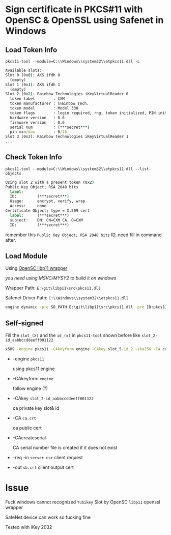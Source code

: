 # Sign certificate in PKCS#11 with OpenSC & OpenSSL using Safenet in Windows

## Load Token Info

`pkcs11-tool --module=C:\\Windows\\system32\\etpkcs11.dll -L`

```cmd
Available slots:
Slot 0 (0x0): AKS ifdh 0
  (empty)
Slot 1 (0x1): AKS ifdh 1
  (empty)
Slot 2 (0x2): Rainbow Technologies iKeyVirtualReader 0
  token label        : CXM
  token manufacturer : ㏑ainbow Tech.
  token model        : Model 330
  token flags        : login required, rng, token initialized, PIN initialized, other flags=0x200
  hardware version   : 0.6
  firmware version   : 0.6
  serial num         : (***secret***)
  pin min/max        : 6/16
Slot 3 (0x3): Rainbow Technologies iKeyVirtualReader 1
...
```

## Check Token Info

`pkcs11-tool --module=C:\\Windows\\system32\\etpkcs11.dll --list-objects`

```cmd
Using slot 2 with a present token (0x2)
Public Key Object; RSA 2048 bits
  label:
  ID:         (***secret***)
  Usage:      encrypt, verify, wrap
  Access:     none
Certificate Object; type = X.509 cert
  label:      (***secret***)
  subject:    DN: CN=CXM CA, O=CXM
  ID:         (***secret***)
```

remember this `Public Key Object; RSA 2048 bits` ID, need fill in command after.

## Load Module

Using [OpenSC libp11 wrapper](https://github.com/OpenSC/libp11)

_you need using MSVC/MYSY2 to build it on windows_

Wrapper Path: `E:\git\libp11\src\pkcs11.dll`

Safenet Driver Path: `C:\\Windows\\system32\\etpkcs11.dll`

```cmd
engine dynamic -pre SO_PATH:E:\git\libp11\src\pkcs11.dll -pre ID:pkcs11 -pre NO_VCHECK:1 -pre LIST_ADD:1 -pre LOAD -pre "MODULE_PATH:C:\\Windows\\system32\\etpkcs11.dll" -pre VERBOSE
```

## Self-signed

Fill the `slot_(X)` and the `id_(x)` in `pkcs11-tool` shown before like `slot_2-id_aabbccddeeff001122`

```cmd
x509 -engine pkcs11 -CAkeyform engine -CAkey slot_5-id_2 -sha256 -CA ca.crt -CAcreateserial -req -in server.csr -out sb.crt
```

- -engine `pkcs11`

  using pkcs11 engine

- -CAkeyform `engine`

  follow engine (?)

- -CAkey `slot_2-id_aabbccddeeff001122`

  ca private key slot& id

- -CA `ca.crt`

  ca public cert

- -CAcreateserial

  CA serial number file is created if it does not exist

- -req -in `server.csr`
  client request

- -out `sb.crt`
  client output cert

# Issue

Fuck windows cannot recognized `Yubikey` Slot by OpenSC `libp11` openssl wrapper

SafeNet device can work so fucking fine

Tested with iKey 2032
